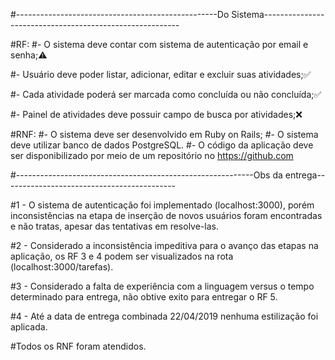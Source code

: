 #--------------------------------------------------Do Sistema---------------------------------------------------------

#RF:
#- O sistema deve contar com sistema de autenticação por email e senha;⚠

#- Usuário deve poder listar, adicionar, editar e excluir suas atividades;✅

#- Cada atividade poderá ser marcada como concluída ou não concluída;✅

#- Painel de atividades deve possuir campo de busca por atividades;❌

#RNF:
#- O sistema deve ser desenvolvido em Ruby on Rails;
#- O sistema deve utilizar banco de dados PostgreSQL.
#- O código da aplicação deve ser disponibilizado por meio de um repositório no https://github.com

#-----------------------------------------------------------Obs da entrega-------------------------------------------

#1 - O sistema de autenticação foi implementado (localhost:3000), porém inconsistências na etapa de inserção de novos usuários foram encontradas e não tratas, apesar das tentativas em resolve-las.

#2 - Considerado a inconsistência impeditiva para o avanço das etapas na aplicação, os RF 3 e 4 podem ser visualizados na rota (localhost:3000/tarefas).

#3 - Considerado a falta de experiência com a linguagem versus o tempo determinado para entrega, não obtive exito para entregar o RF 5.

#4 - Até a data de entrega combinada 22/04/2019 nenhuma estilização foi aplicada. 

#Todos os RNF foram atendidos.
